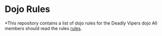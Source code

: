 Dojo Rules
==========

*This repository contains a list of dojo rules for the Deadly Vipers dojo
All members should read the rules [rules]("https://github.com/deadlyvipers").
